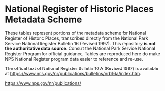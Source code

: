 # National Register of Historic Places Metadata Scheme
These tables represent portions of the metadata scheme for National Register of Historic Places, transcribed directly from the National Park Service National Register Bulletin 16 (Revised 1997). This repository **is not the authoritative data source**. Consult the National Park Service National Register Program for official guidance. Tables are reproduced here do make NPS National Register program data easier to reference and re-use.

The offical text of National Register Bulletin 16 A (Revised 1997) is available at
https://www.nps.gov/nr/publications/bulletins/nrb16a/index.htm.

https://www.nps.gov/nr/publications/

